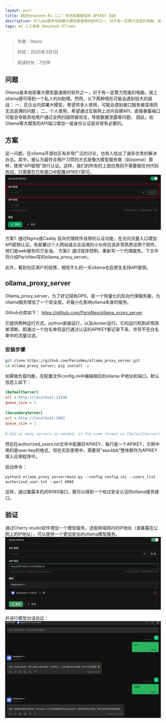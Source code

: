 ```yaml
---
layout: post
title: 跟进DeepSeek-R1（二）：本地部署模型的 APIKEY 功能 
description: Ollama是本地部署大模型最通用的软件之一，对于有一定算力性能的电脑，装上ollama便可得到一个私人的AI助理。然而，以下两种情形可能会遇到较大的挑战...
tags: AI 人工智能 DeepSeek Ollama
---
```


> 作者：litianc
>  
> 时间：2025年3月1日
> 
> 阅读时长：7分钟

## 问题
Ollama是本地部署大模型最通用的软件之一，对于有一定算力性能的电脑，装上ollama便可得到一个私人的AI助理。然而，以下两种情形可能会遇到较大的挑战：
一、在企业内部署大模型，希望供多人使用，可能会遇到接口服务被滥用而无法追溯的问题；
二、个人使用，希望通过互联网上访问自建API，直接暴露端口可能会导致其他用户通过全网扫描而被攻击，导致数据泄露等问题。
因此，给Ollama等大模型的API端口增加一层身份认证是非常有必要的。

## 方案
这一问题，在ollama开源社区有非常广泛的讨论，也有人给出了诸多优秀的解决办法。其中，被认为最符合用户习惯的方式是像大模型服务商（如openai）那样，使用“API密钥”进行认证。这样，我们的所有的上层应用则不需要做任何代码改动，只需要在已有接口中配置APIKEY即可。
![image](/images/posts/ollama_auth/1740796310154.jpg)

方案1: 通过Nginx或Caddy 反向代理软件自带的认证功能，在访问流量入口增加API密钥认证。有部署过个人网站或企业运维的小伙伴应该非常熟悉这两个软件，他们是web服务的万金油。
方案2: 通过程序控制，重新写一个代理服务。下文中将介绍ParisNeo写的ollama_proxy_server。

此外，看到社区用户的投票，相信不久的一天ollama也会原生支持API密钥。

## ollama_proxy_server
Ollama_proxy_server，为了好记简称OPS，是一个轻量化的反向代理服务器，为ollama服务增加了一个安全层，并最小化影响ollama本身的服务。

Github仓库如下：
https://github.com/ParisNeo/ollama_proxy_server

它提供两种运行方式，python直接运行，以及docker运行。它的运行机制非常简单清晰，即通过一个白名单将运行通过认证的APIKEY都记录下来，并将不在白名单中的流量过滤。

### 安装步骤
``` sh
git clone https://github.com/ParisNeo/ollama_proxy_server.git
cd ollama_proxy_server; pip install -e .
```

如需做负载均衡，在配置文件config.ini中编辑相应的ollama IP地址和端口。默认信息入如下：
``` ini 
[DefaultServer]
url = http://localhost:11434
queue_size = 5

[SecondaryServer]
url = http://localhost:3002
queue_size = 3

# Add as many servers as needed, in the same format as [DefaultServer] and [SecondaryServer].
```

然后在authorized_users.txt文件中配置好APIKEY，每行是一个APIKEY，示例中用的是user:key的格式，但在实际使用中，需要将“aaa:bbb”整体都作为APIKEY填入应用程序中。

启动命令：
```
python3 ollama_proxy_server/main.py --config config.ini --users_list authorized_user.txt --port 8080
```

这样，通过暴露本机的8080端口，既可以得到一个经过安全认证的ollama服务接口。

## 验证
通过Cherry studio软件增加一个模型服务，选取局域网内的IP地址（或暴露在公网上的IP地址），可以提供一个更加安全的ollama模型服务。
![image](/images/posts/ollama_auth/Snipaste_2025-03-01_15-06-04.png)

并进行模型对话验证：
![image](/images/posts/ollama_auth/image.png)


